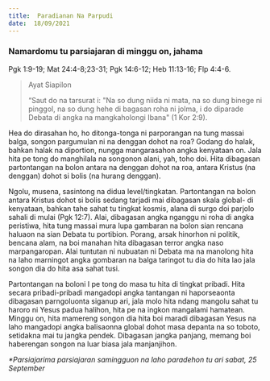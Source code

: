 ```yaml
---
title:  Paradianan Na Parpudi
date:  18/09/2021
---
```


### Namardomu tu parsiajaran di minggu on, jahama
Pgk 1:9-19; Mat  24:4-8;23-31; Pgk 14:6-12; Heb 11:13-16; Flp 4:4-6.

> <p>Ayat Siapilon</p>
> “Saut do na tarsurat i: "Na so dung niida ni mata, na so dung binege ni pinggol, na so dung hehe di bagasan roha ni jolma, i do diparade Debata di angka na mangkaholongi Ibana" (1 Kor 2:9).

Hea do dirasahan ho, ho ditonga-tonga ni parporangan na tung massai balga, songon pargumulan ni na denggan dohot na roa? Godang do halak, bahkan halak na diportion, nungga mangarasahon angka kenyataan on. Jala hita pe tong do manghilala na songonon alani, yah, toho doi. Hita dibagasan partontangan na bolon antara na denggan dohot na roa, antara Kristus (na denggan) dohot si bolis (na hurang denggan).

Ngolu, musena, sasintong na didua level/tingkatan. Partontangan na bolon antara Kristus dohot si bolis sedang tarjadi mai dibagasan skala global- di kenyataan, bahkan tahe sahat tu tingkat kosmis, alana di surgo doi parjolo sahali di mulai (Pgk 12:7). Alai, dibagasan angka nganggu ni roha di angka peristiwa, hita tung massai mura lupa gambaran na bolon sian rencana haluaon na sian Debata tu portibion. Porang, arsak hinorhon ni politik, bencana alam, na boi manahan hita dibagasan terror angka naso marpangaropan. Alai tuntutan ni nubuatan ni Debata ma na manolong hita na laho marningot angka gombaran na balga taringot tu dia do hita lao jala songon dia do hita asa sahat tusi.

Partontangan na boloni I pe tong do masa tu hita di tingkat pribadi. Hita secara pribadi-pribadi mangadopi angka tantangan ni haporseaonta dibagasan parngoluonta siganup ari, jala molo hita ndang mangolu sahat tu haroro ni Yesus padua halihon, hita pe na ingkon mangalami hamatean. Minggu on, hita mamereng songon dia hita boi maradi dibagasan Yesus na laho mangadopi angka balisaonna global dohot masa depanta na so toboto, setidakna mai tu jangka pendek. Dibagasan jangka panjang, memang boi haberengan songon na luar biasa jala manjanjihon.

_*Parsiajarima parsiajaran samingguon na laho paradehon tu ari sabat, 25 September_